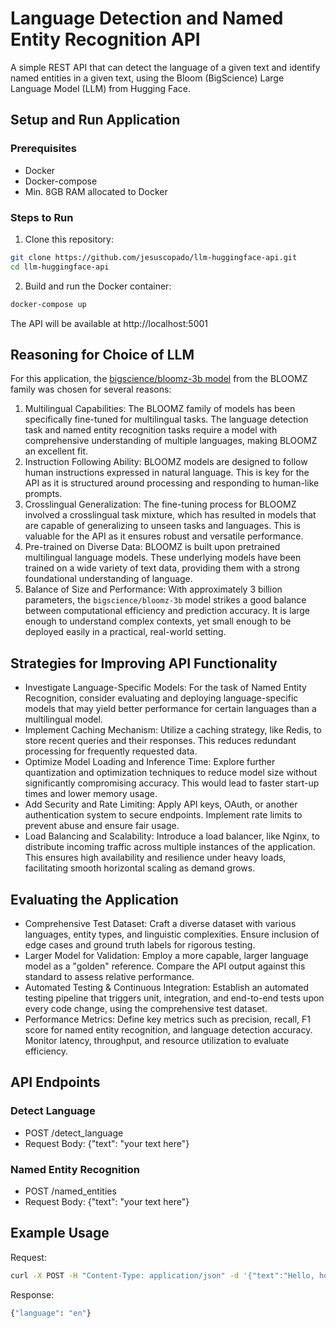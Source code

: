 # Language Detection and Named Entity Recognition API

A simple REST API that can detect the language of a given text and identify named entities in a given text, using the Bloom (BigScience) Large Language Model (LLM) from Hugging Face.

## Setup and Run Application

### Prerequisites

- Docker
- Docker-compose
- Min. 8GB RAM allocated to Docker

### Steps to Run

1. Clone this repository:
```bash
git clone https://github.com/jesuscopado/llm-huggingface-api.git
cd llm-huggingface-api
```

2. Build and run the Docker container:

```bash
docker-compose up
```

The API will be available at http://localhost:5001

## Reasoning for Choice of LLM

For this application, the [bigscience/bloomz-3b model](https://huggingface.co/bigscience/bloomz-3b) from the BLOOMZ family was chosen for several reasons:

1. Multilingual Capabilities: The BLOOMZ family of models has been specifically fine-tuned for multilingual tasks. The language detection task and named entity recognition tasks require a model with comprehensive understanding of multiple languages, making BLOOMZ an excellent fit.
2. Instruction Following Ability: BLOOMZ models are designed to follow human instructions expressed in natural language. This is key for the API as it is structured around processing and responding to human-like prompts.
3. Crosslingual Generalization: The fine-tuning process for BLOOMZ involved a crosslingual task mixture, which has resulted in models that are capable of generalizing to unseen tasks and languages. This is valuable for the API as it ensures robust and versatile performance.
4. Pre-trained on Diverse Data: BLOOMZ is built upon pretrained multilingual language models. These underlying models have been trained on a wide variety of text data, providing them with a strong foundational understanding of language.
5. Balance of Size and Performance: With approximately 3 billion parameters, the `bigscience/bloomz-3b` model strikes a good balance between computational efficiency and prediction accuracy. It is large enough to understand complex contexts, yet small enough to be deployed easily in a practical, real-world setting.

## Strategies for Improving API Functionality

- Investigate Language-Specific Models: For the task of Named Entity Recognition, consider evaluating and deploying language-specific models that may yield better performance for certain languages than a multilingual model.
- Implement Caching Mechanism: Utilize a caching strategy, like Redis, to store recent queries and their responses. This reduces redundant processing for frequently requested data.
- Optimize Model Loading and Inference Time: Explore further quantization and optimization techniques to reduce model size without significantly compromising accuracy. This would lead to faster start-up times and lower memory usage.
- Add Security and Rate Limiting: Apply API keys, OAuth, or another authentication system to secure endpoints. Implement rate limits to prevent abuse and ensure fair usage.
- Load Balancing and Scalability: Introduce a load balancer, like Nginx, to distribute incoming traffic across multiple instances of the application. This ensures high availability and resilience under heavy loads, facilitating smooth horizontal scaling as demand grows.

## Evaluating the Application

- Comprehensive Test Dataset: Craft a diverse dataset with various languages, entity types, and linguistic complexities. Ensure inclusion of edge cases and ground truth labels for rigorous testing.
- Larger Model for Validation: Employ a more capable, larger language model as a "golden" reference. Compare the API output against this standard to assess relative performance.
- Automated Testing & Continuous Integration: Establish an automated testing pipeline that triggers unit, integration, and end-to-end tests upon every code change, using the comprehensive test dataset.
- Performance Metrics: Define key metrics such as precision, recall, F1 score for named entity recognition, and language detection accuracy. Monitor latency, throughput, and resource utilization to evaluate efficiency.

## API Endpoints

### Detect Language

- POST /detect_language
- Request Body: {"text": "your text here"}

### Named Entity Recognition

- POST /named_entities
- Request Body: {"text": "your text here"}

## Example Usage

Request:

```bash
curl -X POST -H "Content-Type: application/json" -d '{"text":"Hello, how are you?"}' http://localhost:5001/detect_language
```

Response:

```bash
{"language": "en"}
```